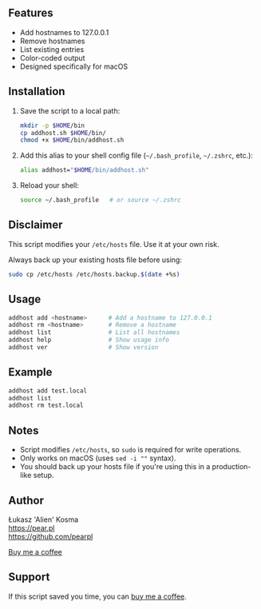 ## Features

- Add hostnames to 127.0.0.1
- Remove hostnames
- List existing entries
- Color-coded output
- Designed specifically for macOS

## Installation

1. Save the script to a local path:
   ```sh
   mkdir -p $HOME/bin
   cp addhost.sh $HOME/bin/
   chmod +x $HOME/bin/addhost.sh
   ```

2. Add this alias to your shell config file (`~/.bash_profile`, `~/.zshrc`, etc.):
   ```sh
   alias addhost="$HOME/bin/addhost.sh"
   ```

3. Reload your shell:
   ```sh
   source ~/.bash_profile   # or source ~/.zshrc
   ```

## Disclaimer

This script modifies your `/etc/hosts` file. Use it at your own risk.

Always back up your existing hosts file before using:

```sh
sudo cp /etc/hosts /etc/hosts.backup.$(date +%s)
```
   

## Usage

```sh
addhost add <hostname>      # Add a hostname to 127.0.0.1
addhost rm <hostname>       # Remove a hostname
addhost list                # List all hostnames
addhost help                # Show usage info
addhost ver                 # Show version
```

## Example

```sh
addhost add test.local
addhost list
addhost rm test.local
```

## Notes

- Script modifies `/etc/hosts`, so `sudo` is required for write operations.
- Only works on macOS (uses `sed -i ""` syntax).
- You should back up your hosts file if you're using this in a production-like setup.

## Author

Łukasz 'Alien' Kosma  
https://pear.pl  
https://github.com/pearpl

[Buy me a coffee](https://buymeacoffee.com/alienatedalien)

## Support

If this script saved you time, you can [buy me a coffee](https://buymeacoffee.com/alienatedalien).
